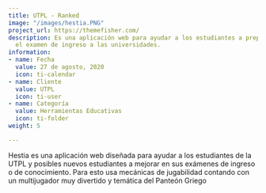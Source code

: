 ```yaml
---
title: UTPL - Ranked
image: "/images/hestia.PNG"
project_url: https://themefisher.com/
description: Es una aplicación web para ayudar a los estudiantes a prepararse para
  el examen de ingreso a las universidades.
information:
- name: Fecha
  value: 27 de agosto, 2020
  icon: ti-calendar
- name: Cliente
  value: UTPL
  icon: ti-user
- name: Categoría
  value: Herramientas Educativas
  icon: ti-folder
weight: 5

---
```

Hestia es una aplicación web diseñada para ayudar a los estudiantes de la UTPL y posibles nuevos estudiantes a mejorar en sus exámenes de ingreso o de conocimiento. Para esto usa mecánicas de jugabilidad contando con un multijugador muy divertido y temática del Panteón Griego